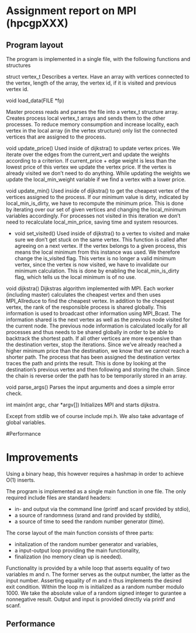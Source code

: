 # Assignment report on MPI (hpcgpXXX)

## Program layout

The program is implemented in a single file, with the following functions and structures

struct vertex_t
Describes a vertex. Have an array with vertices connected to the vertex, length of the array, the vertex id, if it is visited and previous vertex id.

void load_data(FILE *fp)

Master process reads and parses the file into a vertex_t structure array.
Creates process local vertex_t arrays and sends them to the other processes.
To reduce memory consumption and increase locality, each vertex in the local array (in the vertex structure) only list the connected vertices that are assigned to the process.

void update_price()
Used inside of dijkstra() to update vertex prices. We iterate over the edges from the current_vert and update the weights according to a criterion. If current_price + edge weight is less than the lowest price of this vertex we update the vertex price. If the vertex is already visited we don’t need to do anything. While updating the weights we update the local_min_weight variable if we find a vertex with a lower price.

void update_min()
Used inside of dijkstra() to get the cheapest vertex of the vertices assigned to the process. If our minimum value is dirty, indicated by local_min_is_dirty, we have to recompute the minimum price. This is done by iterating over our set of given vertices and changing the local_minimum variables accordingly. For processes not visited in this iteration we don’t need to recalculate local_min_price, saving time and system resources.

-	void set_visited()
Used inside of dijkstra() to a vertex to visited and make sure we don’t get stuck on the same vertex. This function is called after agreeing on a next vertex. If the vertex belongs to a given process, this means the local minimum from this instance was used. We therefore change the is_visited flag. This vertex is no longer a valid minimum vertex, since the vertex is now visited, we have to invalidate our minimum calculation. This is done by enabling the local_min_is_dirty flag, which tells us the local minimum is of no use. 

void dijkstra()
Dijkstras algorithm implemented with MPI. Each worker (including master) calculates the
cheapest vertex and then uses MPI_Allreduce to find the cheapest vertex. In addition to the cheapest vertex, the rank of the responsible process is shared globally. This information is used to broadcast other information using MPI_Bcast. The information shared is the next vertex as well as the previous node visited for the current node. The previous node information is calculated locally for all processes and thus needs to be shared globally in order to be able to backtrack the shortest path. If all other vertices are more expensive than the destination vertex, stop the iterations. Since we’ve already reached a higher minimum price than the destination, we know that we cannot reach a shorter path. The process that has been assigned the destination vertex traces the path and prints the result. This is done by looking at the destination’s previous vertex and then following and storing the chain. Since the chain is reverse order the path has to be temporarily stored in an array. 

void parse_args()
Parses the input arguments and does a simple error check.

int main(int argc, char *argv[])
Initializes MPI and starts dijkstra.

Except from stdlib we of course include mpi.h. We also take advantage of global variables.

#Performance

# Improvements
Using a binary heap, this however requires a hashmap in order to achieve O(1) inserts.

The program is implemented as a single main function in one file. The only required include files are standard headers:
- in- and output via the command line (printf and scanf provided by stdio),
- a source of randomness (srand and rand provided by stdlib),
- a source of time to seed the random number generator (time).

The corse layout of the main function consists of three parts:
- initalization of the random number generator and variables,
- a input-output loop providing the main functionality,
- finalization (no memory clean up is needed).

Functionality is provided by a while loop that asserts equality of two variables m and n. The former serves as the output number, the latter as the input number. Asserting equality of m and n thus implements the desired exit condition. Within the loop m is initialized as a random number modulo 1000. We take the absolute value of a random signed integer to gurantee a nonnegative result. Output and input is provided directly via printf and scanf.

## Performance

